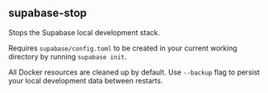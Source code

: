 ## supabase-stop

Stops the Supabase local development stack.

Requires `supabase/config.toml` to be created in your current working directory by running `supabase init`.

All Docker resources are cleaned up by default. Use `--backup` flag to persist your local development data between restarts.
